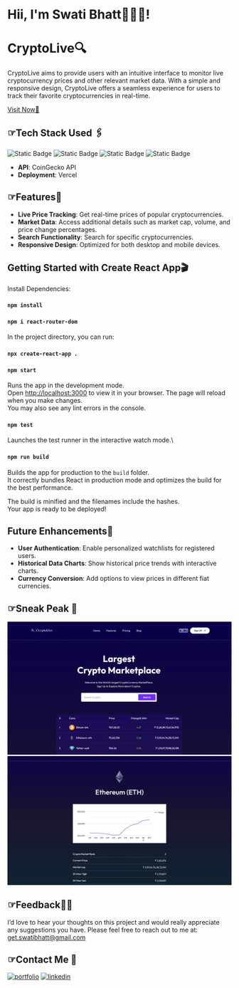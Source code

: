 
# Hii, I'm Swati Bhatt👩🏻‍💻!

# CryptoLive🔍  

CryptoLive aims to provide users with an intuitive interface to monitor live cryptocurrency prices and other relevant market data. With a simple and responsive design, CryptoLive offers a seamless experience for users to track their favorite cryptocurrencies in real-time.

[Visit Now🚀](https://swati-cryptolive.vercel.app/)


##  ☞Tech Stack Used 🖇️

![Static Badge](https://img.shields.io/badge/HTML5-E34F26?style=for-the-badge&logo=html5&logoColor=white)
![Static Badge](https://img.shields.io/badge/CSS3-1572B6?style=for-the-badge&logo=css3&logoColor=white)
![Static Badge](https://img.shields.io/badge/JavaScript-323330?style=for-the-badge&logo=javascript&logoColor=F7DF1E)
![Static Badge](https://img.shields.io/badge/React-20232A?style=for-the-badge&logo=react&logoColor=61DAFB)

- **API**: CoinGecko API
- **Deployment**: Vercel

##  ☞Features🧐
- **Live Price Tracking**: Get real-time prices of popular cryptocurrencies.
- **Market Data**: Access additional details such as market cap, volume, and price change percentages.
- **Search Functionality**: Search for specific cryptocurrencies.
- **Responsive Design**: Optimized for both desktop and mobile devices.

## Getting Started with Create React App🎬
Install Dependencies:
#### `npm install`
#### `npm i react-router-dom`

In the project directory, you can run:
#### `npx create-react-app .`  
#### `npm start`

Runs the app in the development mode.\
Open [http://localhost:3000](http://localhost:3000) to view it in your browser.
The page will reload when you make changes.\
You may also see any lint errors in the console.

#### `npm test`

Launches the test runner in the interactive watch mode.\

#### `npm run build`

Builds the app for production to the `build` folder.\
It correctly bundles React in production mode and optimizes the build for the best performance.

The build is minified and the filenames include the hashes.\
Your app is ready to be deployed!


## Future Enhancements🔮

- **User Authentication**: Enable personalized watchlists for registered users.
- **Historical Data Charts**: Show historical price trends with interactive charts.
- **Currency Conversion**: Add options to view prices in different fiat currencies.


##  ☞Sneak Peak 🫣
![App Screenshot](demo1.png)
![App Screenshot](demo2.png)


##  ☞Feedback✍🏻
I’d love to hear your thoughts on this project and would really appreciate any suggestions you have. Please feel free to reach out to me at:
get.swatibhatt@gmail.com


##  ☞Contact Me 📩
[![portfolio](https://img.shields.io/badge/my_portfolio-000?style=for-the-badge&logo=undertale&logoColor=E71D29)]([https://swati-bhatt.github.io/Portfolio/](https://swatibhatt.vercel.app/)) 
[![linkedin](https://img.shields.io/badge/linkedin-0A66C2?style=for-the-badge&logo=linkedin&logoColor=white)](https://linkedin.com/in/swatibhatt153)
